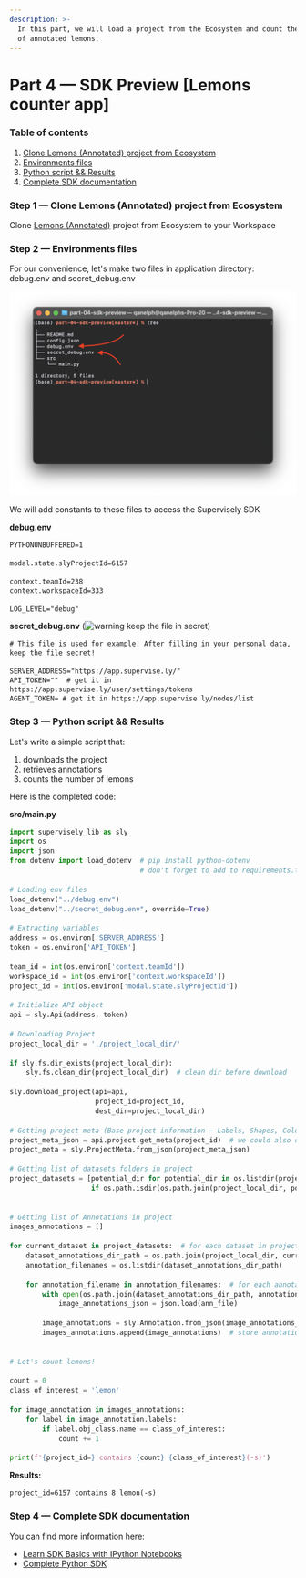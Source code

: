 ```yaml
---
description: >-
  In this part, we will load a project from the Ecosystem and count the number
  of annotated lemons.
---
```


# Part 4 — SDK Preview \[Lemons counter app]

### Table of contents

1. [Clone Lemons (Annotated) project from Ecosystem](part-4-sdk-preview-lemons-counter-app.md#step-1-clone-lemons-annotated-project-from-ecosystem)
2. [Environments files](part-4-sdk-preview-lemons-counter-app.md#step-2-environments-files)
3. [Python script && Results](part-4-sdk-preview-lemons-counter-app.md#step-3-python-script-and-and-results)
4. [Complete SDK documentation](part-4-sdk-preview-lemons-counter-app.md#step-4-complete-sdk-documentation)

### Step 1 — Clone Lemons (Annotated) project from Ecosystem

Clone [Lemons (Annotated)](https://app.supervise.ly/ecosystem/projects/lemons-annotated) project from Ecosystem to your Workspace

### Step 2 — Environments files

For our convenience, let's make two files in application directory: debug.env and secret\_debug.env

![Add .env files](../../../.gitbook/assets/add-env-files.png)

We will add constants to these files to access the Supervisely SDK

**debug.env**

```
PYTHONUNBUFFERED=1

modal.state.slyProjectId=6157

context.teamId=238
context.workspaceId=333

LOG_LEVEL="debug"
```

**secret\_debug.env** (<img src="https://github.githubassets.com/images/icons/emoji/unicode/26a0.png" alt="warning" data-size="line"> keep the file in secret)

```
# This file is used for example! After filling in your personal data, keep the file secret!

SERVER_ADDRESS="https://app.supervise.ly/"
API_TOKEN=""  # get it in https://app.supervise.ly/user/settings/tokens
AGENT_TOKEN= # get it in https://app.supervise.ly/nodes/list
```

### Step 3 — Python script && Results

Let's write a simple script that:

1. downloads the project
2. retrieves annotations
3. counts the number of lemons

Here is the completed code:

**src/main.py**

```python
import supervisely_lib as sly
import os
import json
from dotenv import load_dotenv  # pip install python-dotenv
								# don't forget to add to requirements.txt!

# Loading env files
load_dotenv("../debug.env")
load_dotenv("../secret_debug.env", override=True)

# Extracting variables
address = os.environ['SERVER_ADDRESS']
token = os.environ['API_TOKEN']

team_id = int(os.environ['context.teamId'])
workspace_id = int(os.environ['context.workspaceId'])
project_id = int(os.environ['modal.state.slyProjectId'])

# Initialize API object
api = sly.Api(address, token)

# Downloading Project
project_local_dir = './project_local_dir/'

if sly.fs.dir_exists(project_local_dir):
    sly.fs.clean_dir(project_local_dir)  # clean dir before download

sly.download_project(api=api,
                     project_id=project_id,
                     dest_dir=project_local_dir)

# Getting project meta (Base project information — Labels, Shapes, Colors etc.)
project_meta_json = api.project.get_meta(project_id)  # we could also open a local file ./project_local_dir/meta.json
project_meta = sly.ProjectMeta.from_json(project_meta_json)

# Getting list of datasets folders in project
project_datasets = [potential_dir for potential_dir in os.listdir(project_local_dir)
                    if os.path.isdir(os.path.join(project_local_dir, potential_dir))]


# Getting list of Annotations in project
images_annotations = []

for current_dataset in project_datasets:  # for each dataset in project
    dataset_annotations_dir_path = os.path.join(project_local_dir, current_dataset, 'ann')
    annotation_filenames = os.listdir(dataset_annotations_dir_path)

    for annotation_filename in annotation_filenames:  # for each annotation file in dataset
        with open(os.path.join(dataset_annotations_dir_path, annotation_filename), 'r') as ann_file:
            image_annotations_json = json.load(ann_file)

        image_annotations = sly.Annotation.from_json(image_annotations_json, project_meta)
        images_annotations.append(image_annotations)  # store annotation


# Let's count lemons!

count = 0
class_of_interest = 'lemon'

for image_annotation in images_annotations:
    for label in image_annotation.labels:
        if label.obj_class.name == class_of_interest:
            count += 1

print(f'{project_id=} contains {count} {class_of_interest}(-s)')
```

**Results:**

```
project_id=6157 contains 8 lemon(-s)
```

### Step 4 — Complete SDK documentation

You can find more information here:

* [Learn SDK Basics with IPython Notebooks](https://supervisely.readthedocs.io/en/latest/rst\_templates/tutorials/notebooks/notebooks.html)
* [Complete Python SDK](https://supervisely.readthedocs.io/en/latest/sdk\_packages.html)
